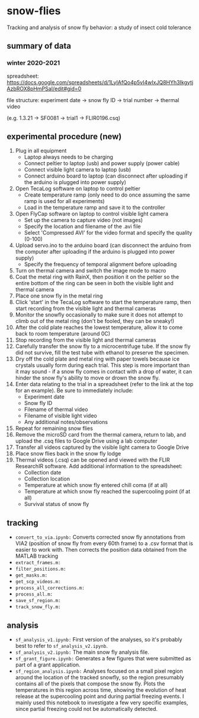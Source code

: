 # snow-flies
Tracking and analysis of snow fly behavior: a study of insect cold tolerance

## summary of data 
### winter 2020-2021
spreadsheet: https://docs.google.com/spreadsheets/d/1LyIAfQo4p5vI4wIxJQ8HYh3IkgytjAzbROX8pHmPSaI/edit#gid=0

file structure: experiment date -> snow fly ID -> trial number -> thermal video

(e.g. 1.3.21 -> SF0081 -> trial1 -> FLIR0196.csq) 

## experimental procedure (new)

1. Plug in all equipment 
   * Laptop always needs to be charging
   * Connect peltier to laptop (usb) and power supply (power cable)
   * Connect visible light camera to laptop (usb)
   * Connect arduino board to laptop (can disconnect after uploading if the arduino is plugged into power supply)
2. Open TecaLog software on laptop to control peltier
   * Create temperature ramp (only need to do once assuming the same ramp is used for all experiments)
   * Load in the temperature ramp and save it to the controller
3. Open FlyCap software on laptop to control visible light camera
   * Set up the camera to capture video (not images)
   * Specify the location and filename of the .avi file
   * Select 'Compressed AVI' for the video format and specify the quality (0-100)
4. Upload servo.ino to the arduino board (can disconnect the arduino from the computer after uploading if the arduino is plugged into power supply)
   * Specify the frequency of temporal alignment before uploading
5. Turn on thermal camera and switch the image mode to macro
6. Coat the metal ring with RainX, then position it on the peltier so the entire bottom of the ring can be seen in both the visible light and thermal camera
7. Place one snow fly in the metal ring 
8. Click 'start' in the TecaLog software to start the temperature ramp, then start recording from the visible light and thermal cameras
9. Monitor the snowfly occasionally to make sure it does not attempt to climb out of the metal ring (don't be fooled, they can be sneaky!)
10. After the cold plate reaches the lowest temperature, allow it to come back to room temperature (around 0C)
11. Stop recording from the visible light and thermal cameras
12. Carefully transfer the snow fly to a microcentrifuge tube. If the snow fly did not survive, fill the test tube with ethanol to preserve the specimen.
13. Dry off the cold plate and metal ring with paper towels because ice crystals usually form during each trial. This step is more important than it may sound - if a snow fly comes in contact with a drop of water, it can hinder the snow fly's ability to move or drown the snow fly. 
14. Enter data relating to the trial in a spreadsheet (refer to the link at the top for an example). Be sure to immediately include: 
    * Experiment date
    * Snow fly ID
    * Filename of thermal video
    * Filename of visible light video
    * Any additional notes/observations
15. Repeat for remaining snow flies
16. Remove the microSD card from the thermal camera, return to lab, and upload the .csq files to Google Drive using a lab computer
17. Transfer all videos captured by the visible light camera to Google Drive
18. Place snow flies back in the snow fly lodge 
19. Thermal videos (.csq) can be opened and viewed with the FLIR ResearchIR software. Add additional information to the spreadsheet: 
    * Collection date
    * Collection location
    * Temperature at which snow fly entered chill coma (if at all)
    * Temperature at which snow fly reached the supercooling point (if at all)
    * Survival status of snow fly

## tracking 
* ```convert_to_via.ipynb:``` Converts corrected snow fly annotations from VIA2 (position of snow fly from every 60th frame) to a .csv format that is easier to work with. Then corrects the position data obtained from the MATLAB tracking
* ```extract_frames.m:```
* ```filter_positions.m:```
* ```get_masks.m:```
* ```get_scp_videos.m:```
* ```process_all_corrections.m:```
* ```process_all.m:```
* ```save_sf_region.m:```
* ```track_snow_fly.m:```

## analysis 
* ```sf_analysis_v1.ipynb:``` First version of the analyses, so it's probably best to refer to ```sf_analysis_v2.ipynb```. 
* ```sf_analysis_v2.ipynb:``` The main snow fly analysis file. 
* ```sf_grant_figure.ipynb:``` Generates a few figures that were submitted as part of a grant application. 
* ```sf_region_analysis.ipynb:``` Analyses focused on a small pixel region around the location of the tracked snowfly, so the region presumably contains all of the pixels that compose the snow fly. Plots the temperatures in this region across time, showing the evolution of heat release at the supercooling point and during partial freezing events. I mainly used this notebook to investigate a few very specific examples, since partial freezing could not be automatically detected.
